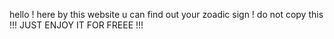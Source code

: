 hello !
here by this website u can find out your zoadic sign !
do not copy this !!! 
JUST ENJOY IT FOR FREEE !!!
